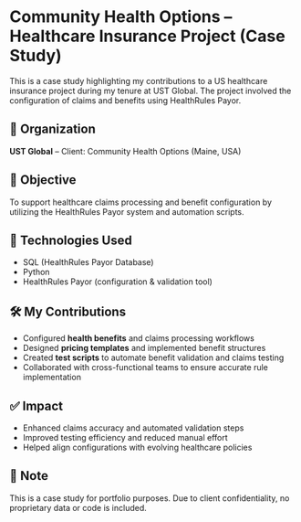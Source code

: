 # Community Health Options – Healthcare Insurance Project (Case Study)

This is a case study highlighting my contributions to a US healthcare insurance project during my tenure at UST Global. The project involved the configuration of claims and benefits using HealthRules Payor.

## 🏢 Organization
**UST Global** – Client: Community Health Options (Maine, USA)

## 🎯 Objective
To support healthcare claims processing and benefit configuration by utilizing the HealthRules Payor system and automation scripts.

## 🔧 Technologies Used
- SQL (HealthRules Payor Database)
- Python
- HealthRules Payor (configuration & validation tool)

## 🛠️ My Contributions
- Configured **health benefits** and claims processing workflows
- Designed **pricing templates** and implemented benefit structures
- Created **test scripts** to automate benefit validation and claims testing
- Collaborated with cross-functional teams to ensure accurate rule implementation

## ✅ Impact
- Enhanced claims accuracy and automated validation steps
- Improved testing efficiency and reduced manual effort
- Helped align configurations with evolving healthcare policies

## 🔐 Note
This is a case study for portfolio purposes. Due to client confidentiality, no proprietary data or code is included.
